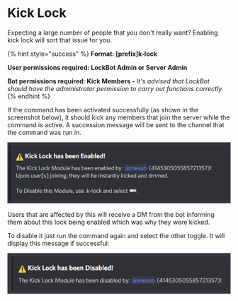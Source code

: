# Kick Lock

Expecting a large number of people that you don't really want? Enabling kick lock will sort that issue for you.

{% hint style="success" %}
**Format: \[prefix\]k-lock**

**User permissions required: LockBot Admin or Server Admin**

**Bot permissions required: Kick Members -** _It's advised that LockBot should have the administrator permission to carry out functions correctly._
{% endhint %}

If the command has been activated successfully \(as shown in the screenshot below\), it should kick any members that join the server while the command is active. A succession message will be sent to the channel that the command was run in.

![Confirmation message for kick lock.](../.gitbook/assets/oijavx-1-.png)

Users that are affected by this will receive a DM from the bot informing them about this lock being enabled which was why they were kicked.

To disable it just run the command again and select the other toggle. It will display this message if successful: 

![](../.gitbook/assets/hmm36z-1-.png)

